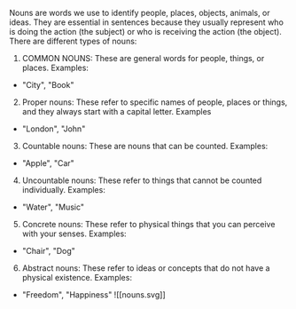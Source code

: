 Nouns are words we use to identify people, places, objects, animals, or ideas. They are essential in sentences because they usually represent who is doing the action (the subject) or who is receiving the action (the object). 
There are different types of nouns: 
1. COMMON NOUNS: These are general words for people, things, or places. Examples:  
- "City", "Book" 
2. Proper nouns: These refer to specific names of people, places or things, and they always start with a capital letter. Examples 
- "London", "John" 
3. Countable nouns: These are nouns that can be counted. Examples: 
- "Apple", "Car" 
4. Uncountable nouns: These refer to things that cannot be counted individually. Examples: 
- "Water", "Music" 
5. Concrete nouns: These refer to physical things that you can perceive with your senses. Examples: 
- "Chair", "Dog" 
6. Abstract nouns: These refer to ideas or concepts that do not have a physical existence. Examples: 
- "Freedom", "Happiness" 
![[nouns.svg]]